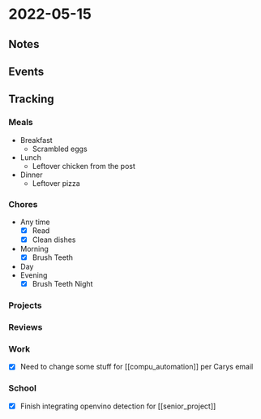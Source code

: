 # 2022-05-15
## Notes

## Events

## Tracking
### Meals
- Breakfast
	- Scrambled eggs
- Lunch
	- Leftover chicken from the post
- Dinner
	- Leftover pizza

### Chores
- Any time
	- [x] Read
	- [x] Clean dishes
- Morning
	- [x] Brush Teeth
- Day
- Evening
	- [x] Brush Teeth Night

### Projects

### Reviews

### Work
- [x] Need to change some stuff for [[compu_automation]] per Carys email

### School
- [x] Finish integrating openvino detection for [[senior_project]]
